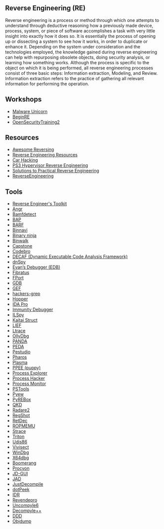 Reverse Engineering (RE)
------------------------
Reverse engineering is a process or method through which one attempts to understand through deductive reasoning how a previously made device, process, system, or piece of software accomplishes a task with very little insight into exactly how it does so. It is essentially the process of opening up or dissecting a system to see how it works, in order to duplicate or enhance it. Depending on the system under consideration and the technologies employed, the knowledge gained during reverse engineering can help with repurposing obsolete objects, doing security analysis, or learning how something works. Although the process is specific to the object on which it is being performed, all reverse engineering processes consist of three basic steps: Information extraction, Modeling, and Review. Information extraction refers to the practice of gathering all relevant information for performing the operation.

Workshops
---------
- [Malware Unicorn](https://malwareunicorn.org/#/)
- [BeginRE](https://www.begin.re/)
- [OpenSecurityTraining2](https://p.ost2.fyi/)

Resources
---------
- [Awesome Reversing](https://github.com/tylerha97/awesome-reversing)
- [Reverse Engineering Resources](https://github.com/wtsxDev/reverse-engineering)
- [Car Hacking](https://illmatics.com/carhacking.html)
- [PS3 Hypervisor Reverse Engineering](https://www.psdevwiki.com/ps3/Hypervisor_Reverse_Engineering)
- [Solutions to Practical Reverse Engineering](https://bin.re/projects/solutions-to-practical-reverse-engineering/)
- [ReverseEngineering](https://www.reddit.com/r/ReverseEngineering)

Tools
-----
- [Reverse Engineer's Toolkit](https://github.com/mentebinaria/retoolkit) 
- [Angr](https://github.com/angr/angr)
- [Bamfdetect](https://github.com/bwall/bamfdetect)
- [BAP](https://github.com/BinaryAnalysisPlatform/bap)
- [BARF](https://github.com/programa-stic/barf-project)
- [Binnavi](https://github.com/google/binnavi)
- [Binary ninja](https://binary.ninja/)
- [Binwalk](https://github.com/devttys0/binwalk)
- [Capstone](https://github.com/aquynh/capstone)
- [Codebro](https://github.com/hugsy/codebro) 
- [DECAF (Dynamic Executable Code Analysis Framework)](https://github.com/sycurelab/DECAF)
- [dnSpy](https://github.com/0xd4d/dnSpy)
- [Evan’s Debugger (EDB)](http://codef00.com/projects#debugger)
- [Fibratus](https://github.com/rabbitstack/fibratus)
- [FPort](https://www.mcafee.com/us/downloads/free-tools/fport.aspx)
- [GDB](http://www.sourceware.org/gdb/)
- [GEF](https://github.com/hugsy/gef)
- [hackers-grep](https://github.com/codypierce/hackers-grep)
- [Hopper](https://www.hopperapp.com/)
- [IDA Pro](https://www.hex-rays.com/products/ida/index.shtml)
- [Immunity Debugger](http://debugger.immunityinc.com/)
- [ILSpy](http://ilspy.net/)
- [Kaitai Struct](http://kaitai.io/)
- [LIEF](https://lief.quarkslab.com/)
- [Ltrace](http://ltrace.org/)
- [OllyDbg](http://www.ollydbg.de/) 
- [PANDA](https://github.com/moyix/panda)
- [PEDA](https://github.com/longld/peda)
- [Pestudio](https://winitor.com/)
- [Pharos](https://github.com/cmu-sei/pharos)
- [Plasma](https://github.com/plasma-disassembler/plasma)
- [PPEE (puppy)](https://www.mzrst.com/)
- [Process Explorer](https://docs.microsoft.com/en-us/sysinternals/downloads/process-explorer) 
- [Process Hacker](http://processhacker.sourceforge.net/) 
- [Process Monitor](https://docs.microsoft.com/en-us/sysinternals/downloads/procmon)
- [PSTools](https://docs.microsoft.com/en-us/sysinternals/downloads/pstools) 
- [Pyew](https://github.com/joxeankoret/pyew)
- [PyREBox](https://github.com/Cisco-Talos/pyrebox) 
- [QKD](https://github.com/ispras/qemu/releases/)
- [Radare2](http://www.radare.org/r/) 
- [RegShot](https://sourceforge.net/projects/regshot/)
- [RetDec](https://retdec.com/)
- [ROPMEMU](https://github.com/Cisco-Talos/ROPMEMU)
- [Strace](https://sourceforge.net/projects/strace/)
- [Triton](https://triton.quarkslab.com/) 
- [Udis86](https://github.com/vmt/udis86)
- [Vivisect](https://github.com/vivisect/vivisect) 
- [WinDbg](https://developer.microsoft.com/en-us/windows/hardware/download-windbg)
- [X64dbg](https://github.com/x64dbg/) 
- [Boomerang](http://boomerang.sourceforge.net/)
- [Procyon](https://bitbucket.org/mstrobel/procyon/wiki/Java%20Decompiler)
- [JD-GUI](http://jd.benow.ca/)
- [JAD](https://varaneckas.com/jad/)
- [JustDecompile](http://www.telerik.com/products/decompiler.aspx)
- [dotPeek](https://www.jetbrains.com/decompiler/)
- [IDR](http://kpnc.org/idr32/en/)
- [Revendepro](http://www.ggoossen.net/revendepro/)
- [Uncompyle6](https://github.com/rocky/python-uncompyle6/)
- [Decompyle++](https://github.com/zrax/pycdc)
- [DDD](http://www.gnu.org/software/ddd/)
- [Objdump](http://linux.die.net/man/1/objdump)
